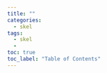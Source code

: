 ```yaml
---
title: ""
categories:
  - skel
tags:
  - skel
  - 
toc: true
toc_label: "Table of Contents"
---
```


# 

